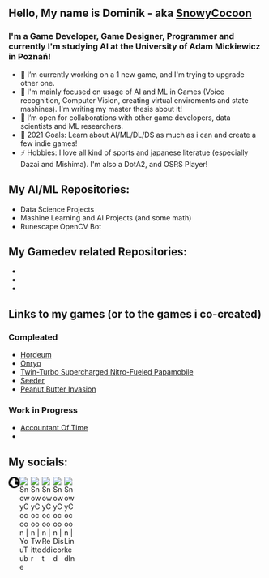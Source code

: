 ## Hello, My name is Dominik - aka [SnowyCocoon][website]

### I'm a Game Developer, Game Designer, Programmer and currently I'm studying AI at the University of Adam Mickiewicz in Poznań!
- 🔭 I’m currently working on a 1 new game, and I'm trying to upgrade other one.
- 🌱 I'm mainly focused on usage of AI and ML in Games (Voice recognition, Computer Vision, creating virtual enviroments and state mashines). I'm writing my master thesis about it!
- 👯 I’m open for collaborations with other game developers, data scientists and ML researchers.
- 🥅 2021 Goals: Learn about AI/ML/DL/DS as much as i can and create a few indie games!
- ⚡ Hobbies: I love all kind of sports and japanese literatue (especially Dazai and Mishima). I'm also a DotA2, and OSRS Player!

## My AI/ML Repositories:
- Data Science Projects
- Mashine Learning and AI Projects (and some math)
- Runescape OpenCV Bot

## My Gamedev related Repositories:
- 
-
-


## Links to my games (or to the games i co-created)
### Compleated
- [Hordeum][hordeum]
- [Onryo][onryou]
- [Twin-Turbo Supercharged Nitro-Fueled Papamobile][papamobile]
- [Seeder][seeder]
- [Peanut Butter Invasion][PBI]

### Work in Progress
- [Accountant Of Time][website]
- 

## My socials:

[<img align="left" alt="snowycocoon.com" width="22px" src="https://raw.githubusercontent.com/iconic/open-iconic/master/svg/globe.svg" />][website]
[<img align="left" alt="SnowyCocoon | YouTube" width="22px" src="https://cdn.jsdelivr.net/npm/simple-icons@v3/icons/youtube.svg" />][youtube]
[<img align="left" alt="SnowyCocoon | Twitter" width="22px" src="https://cdn.jsdelivr.net/npm/simple-icons@v3/icons/twitter.svg" />][twitter]
[<img align="left" alt="SnowyCocoon | Reddit" width="22px" src="https://cdn.jsdelivr.net/npm/simple-icons@v3/icons/reddit.svg" />][reddit]
[<img align="left" alt="SnowyCocoon | Discord" width="22px" src="https://cdn.jsdelivr.net/npm/simple-icons@v3/icons/discord.svg" />][linkedin]
[<img align="left" alt="SnowyCocoon | LinkedIn" width="22px" src="https://cdn.jsdelivr.net/npm/simple-icons@v3/icons/linkedin.svg" />][discord]


[website]: https://snowycocoon.com
[twitter]: https://twitter.com/Snowy_Cocoon
[youtube]: https://www.youtube.com/channel/UCGcDuS_Yir5Cj4GLwTZsWTQ
[reddit]: https://www.reddit.com/user/SnowyCocoon
[discord]: https://discord.gg/tQVkKGe
[linkedin]: https://www.linkedin.com/in/dominik-strza%C5%82ko-b48a69150/

[onryou]: https://snowycocoon.itch.io/onryou-pit
[seeder]: https://snowycocoon.itch.io/seeder
[papamobile]: https://store.steampowered.com/app/1344800/TwinTurbo_Supercharged_NitroFueled_Papamobile/

[account]: https://snowycocoon.itch.io/onryou-pit
[hordeum]: https://snowycocoon.itch.io/hordeum
[PBI]: https://snowycocoon.itch.io/penut-buttter-invasion
